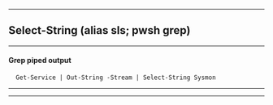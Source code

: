
***

## Select-String (alias sls; pwsh grep)

***

#### Grep piped output

```
  Get-Service | Out-String -Stream | Select-String Sysmon

```

***
***
